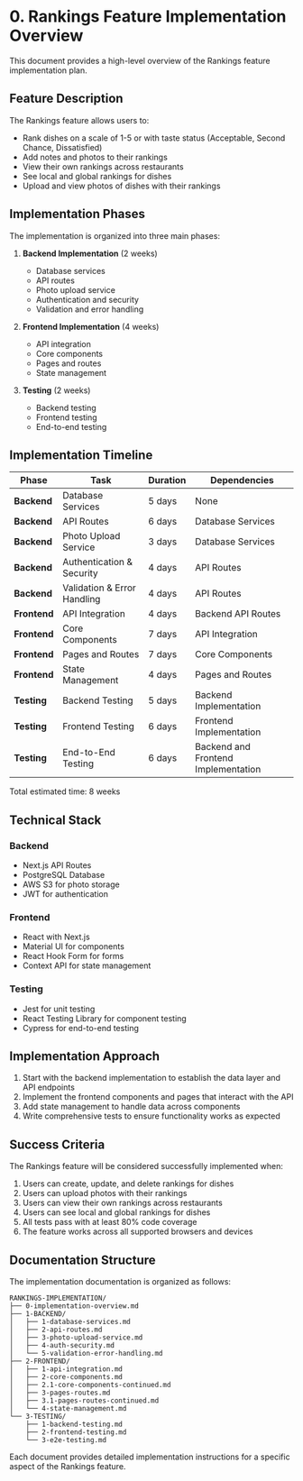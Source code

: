 # 0. Rankings Feature Implementation Overview

This document provides a high-level overview of the Rankings feature implementation plan.

## Feature Description

The Rankings feature allows users to:

- Rank dishes on a scale of 1-5 or with taste status (Acceptable, Second Chance, Dissatisfied)
- Add notes and photos to their rankings
- View their own rankings across restaurants
- See local and global rankings for dishes
- Upload and view photos of dishes with their rankings

## Implementation Phases

The implementation is organized into three main phases:

1. **Backend Implementation** (2 weeks)

    - Database services
    - API routes
    - Photo upload service
    - Authentication and security
    - Validation and error handling

2. **Frontend Implementation** (4 weeks)

    - API integration
    - Core components
    - Pages and routes
    - State management

3. **Testing** (2 weeks)
    - Backend testing
    - Frontend testing
    - End-to-end testing

## Implementation Timeline

| Phase        | Task                        | Duration | Dependencies                        |
| ------------ | --------------------------- | -------- | ----------------------------------- |
| **Backend**  | Database Services           | 5 days   | None                                |
| **Backend**  | API Routes                  | 6 days   | Database Services                   |
| **Backend**  | Photo Upload Service        | 3 days   | Database Services                   |
| **Backend**  | Authentication & Security   | 4 days   | API Routes                          |
| **Backend**  | Validation & Error Handling | 4 days   | API Routes                          |
| **Frontend** | API Integration             | 4 days   | Backend API Routes                  |
| **Frontend** | Core Components             | 7 days   | API Integration                     |
| **Frontend** | Pages and Routes            | 7 days   | Core Components                     |
| **Frontend** | State Management            | 4 days   | Pages and Routes                    |
| **Testing**  | Backend Testing             | 5 days   | Backend Implementation              |
| **Testing**  | Frontend Testing            | 6 days   | Frontend Implementation             |
| **Testing**  | End-to-End Testing          | 6 days   | Backend and Frontend Implementation |

Total estimated time: 8 weeks

## Technical Stack

### Backend

- Next.js API Routes
- PostgreSQL Database
- AWS S3 for photo storage
- JWT for authentication

### Frontend

- React with Next.js
- Material UI for components
- React Hook Form for forms
- Context API for state management

### Testing

- Jest for unit testing
- React Testing Library for component testing
- Cypress for end-to-end testing

## Implementation Approach

1. Start with the backend implementation to establish the data layer and API endpoints
2. Implement the frontend components and pages that interact with the API
3. Add state management to handle data across components
4. Write comprehensive tests to ensure functionality works as expected

## Success Criteria

The Rankings feature will be considered successfully implemented when:

1. Users can create, update, and delete rankings for dishes
2. Users can upload photos with their rankings
3. Users can view their own rankings across restaurants
4. Users can see local and global rankings for dishes
5. All tests pass with at least 80% code coverage
6. The feature works across all supported browsers and devices

## Documentation Structure

The implementation documentation is organized as follows:

```
RANKINGS-IMPLEMENTATION/
├── 0-implementation-overview.md
├── 1-BACKEND/
│   ├── 1-database-services.md
│   ├── 2-api-routes.md
│   ├── 3-photo-upload-service.md
│   ├── 4-auth-security.md
│   └── 5-validation-error-handling.md
├── 2-FRONTEND/
│   ├── 1-api-integration.md
│   ├── 2-core-components.md
│   ├── 2.1-core-components-continued.md
│   ├── 3-pages-routes.md
│   ├── 3.1-pages-routes-continued.md
│   └── 4-state-management.md
└── 3-TESTING/
    ├── 1-backend-testing.md
    ├── 2-frontend-testing.md
    └── 3-e2e-testing.md
```

Each document provides detailed implementation instructions for a specific aspect of the Rankings feature.
